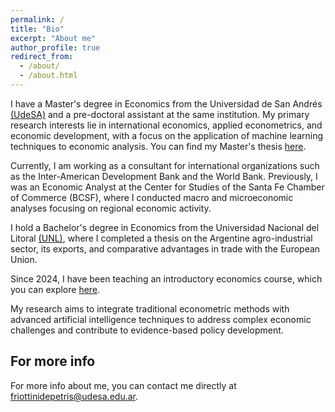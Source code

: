 ```yaml
---
permalink: /
title: "Bio"
excerpt: "About me"
author_profile: true
redirect_from: 
  - /about/
  - /about.html
---
```


I have a Master's degree in Economics from the Universidad de San Andrés [(UdeSA)](https://udesa.edu.ar/departamento-de-economia/maestria-en-economia) and a pre-doctoral assistant at the same institution. My primary research interests lie in international economics, applied econometrics, and economic development, with a focus on the application of machine learning techniques to economic analysis. You can find my Master's thesis [here](http://francoriottini.github.io/files/Riottini%20Depetris%20(2024).pdf).

Currently, I am working as a consultant for international organizations such as the Inter-American Development Bank and the World Bank. Previously, I was an Economic Analyst at the Center for Studies of the Santa Fe Chamber of Commerce (BCSF), where I conducted macro and microeconomic analyses focusing on regional economic activity.

I hold a Bachelor's degree in Economics from the Universidad Nacional del Litoral [(UNL)](https://www.fce.unl.edu.ar/), where I completed a thesis on the Argentine agro-industrial sector, its exports, and comparative advantages in trade with the European Union.

Since 2024, I have been teaching an introductory economics course, which you can explore [here](https://github.com/francoriottini/EcoIUdeSA).

My research aims to integrate traditional econometric methods with advanced artificial intelligence techniques to address complex economic challenges and contribute to evidence-based policy development.

## For more info

For more info about me, you can contact me directly at friottinidepetris@udesa.edu.ar.
